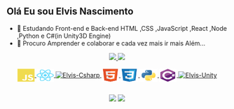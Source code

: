 ## Olá Eu sou Elvis Nascimento

- 🌱 Estudando Front-end e Back-end HTML ,CSS ,JavaScript ,React ,Node ,Python e C#(in Unity3D Engine)
- 💞️ Procuro Amprender e colaborar e cada vez mais ir mais Além...

<div align="center">
  <a href="https://github.com/ElvisNascimento">
  <img height="160px" src="https://github-readme-stats.vercel.app/api?username=ElvisNascimento&show_icons=true&theme=dark&include_all_commits=true&count_private=true"/>
  <img height="160px" src="https://github-readme-stats.vercel.app/api/top-langs/?username=ElvisNascimento&layout=compact&langs_count=7&theme=dark"/>
</div>
<div align="center" style="display: inline_block"><br>
  <img align="center" alt="Elvis-Js" height="30" width="40" src="https://raw.githubusercontent.com/devicons/devicon/master/icons/javascript/javascript-plain.svg">
  <img align="center" alt="Elvis-React" height="30" width="40" src="https://raw.githubusercontent.com/devicons/devicon/master/icons/react/react-original.svg">
  <img align="center" alt="Elvis-Csharp" height="30" width="40" src="https://cdn.jsdelivr.net/gh/devicons/devicon/icons/nodejs/nodejs-original.svg">
  <img align="center" alt="Elvis-HTML" height="30" width="40" src="https://raw.githubusercontent.com/devicons/devicon/master/icons/html5/html5-original.svg">
  <img align="center" alt="Elvis-CSS" height="30" width="40" src="https://raw.githubusercontent.com/devicons/devicon/master/icons/css3/css3-original.svg">
  <img align="center" alt="Elvis-Python" height="30" width="40" src="https://raw.githubusercontent.com/devicons/devicon/master/icons/python/python-original.svg">
  <img align="center" alt="Elvis-Csharp" height="30" width="40" src="https://raw.githubusercontent.com/devicons/devicon/master/icons/csharp/csharp-original.svg">
  <img align="center" alt="Elvis-Unity" height="30" width="40" src="https://cdn.jsdelivr.net/gh/devicons/devicon/icons/unity/unity-original.svg" />
</div>

##

 <div align="center">
 <a href="https://www.linkedin.com/in/elvis-nascimento-dev/" target="_blank"><img src="https://img.shields.io/badge/-LinkedIn-%230077B5?style=for-the-badge&logo=linkedin&logoColor=white" target="_blank"></a>
 <a href="https://www.instagram.com/elvisnascimento.dev/" target="_blank"><img src="https://img.shields.io/badge/-Instagram-%23E4405F?style=for-the-badge&logo=instagram&logoColor=white" target="_blank"></a>
  
</div>

<!---
ElvisNascimento/ElvisNascimento is a ✨ special ✨ repository because its `README.md` (this file) appears on your GitHub profile.
You can click the Preview link to take a look at your changes.
--->
